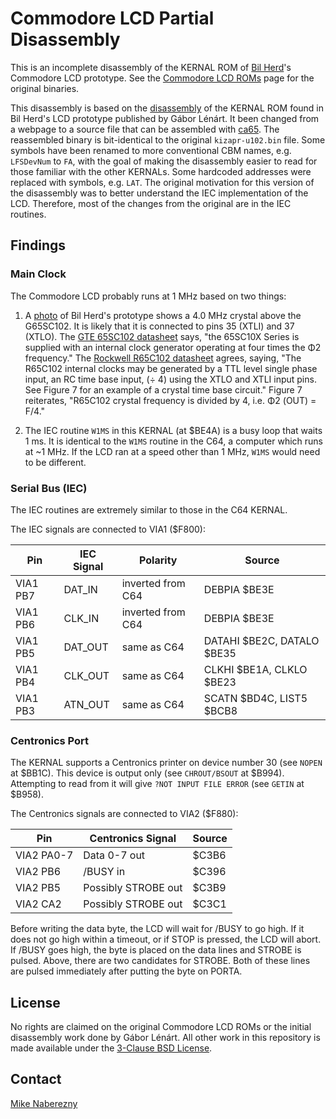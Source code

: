 # Commodore LCD Partial Disassembly

This is an incomplete disassembly of the KERNAL ROM of [Bil Herd](http://c128.com/)'s Commodore LCD prototype.  See the [Commodore LCD ROMs](http://mikenaberezny.com/2008/10/04/commodore-lcd-firmware/) page for the original binaries.

This disassembly is based on the [disassembly](https://web.archive.org/web/20170419205827/http://commodore-lcd.lgb.hu/sk/) of the KERNAL ROM found in Bil Herd's LCD prototype published by Gábor Lénárt.  It been changed from a webpage to a source file that can be assembled with [ca65](https://www.cc65.org/doc/ca65.html).  The reassembled binary is bit-identical to the original `kizapr-u102.bin` file.  Some symbols have been renamed to more conventional CBM names, e.g. `LFSDevNum` to `FA`, with the goal of making the disassembly easier to read for those familiar with the other KERNALs.  Some hardcoded addresses were replaced with symbols, e.g. `LAT`.  The original motivation for this version of the disassembly was to better understand the IEC implementation of the LCD.  Therefore, most of the changes from the original are in the IEC routines.

## Findings

### Main Clock

The Commodore LCD probably runs at 1 MHz based on two things:

1. A [photo](https://flickr.com/photos/mnaberez/31314601462) of Bil Herd's prototype shows a 4.0 MHz crystal above the G65SC102.  It is likely that it is connected to pins 35 (XTLI) and 37 (XTLO).  The [GTE 65SC102 datasheet](http://archive.6502.org/datasheets/cmd_g65scxxx_mpu_family.pdf) says, "the 65SC10X Series is supplied with an internal clock generator operating at four times the Φ2 frequency."  The [Rockwell R65C102 datasheet](http://archive.6502.org/datasheets/rockwell_r65c00_microprocessors.pdf) agrees, saying, "The R65C102 internal clocks may be generated by a TTL level single phase input, an RC time base input, (÷ 4) using the XTLO and XTLI input pins.  See Figure 7 for an example of a crystal time base circuit."  Figure 7 reiterates, "R65C102 crystal frequency is divided by 4, i.e. Φ2 (OUT) = F/4."

2. The IEC routine `W1MS` in this KERNAL (at $BE4A) is a busy loop that waits 1 ms.  It is identical to the `W1MS` routine in the C64, a computer which runs at ~1 MHz.  If the LCD ran at a speed other than 1 MHz, `W1MS` would need to be different.

### Serial Bus (IEC)

The IEC routines are extremely similar to those in the C64 KERNAL.  

The IEC signals are connected to VIA1 ($F800):

| Pin | IEC Signal | Polarity | Source |
|-----|-----|----------|--------|
|VIA1 PB7 |DAT_IN  |inverted from C64   | DEBPIA $BE3E |
|VIA1 PB6 |CLK_IN  |inverted from C64   | DEBPIA $BE3E |
|VIA1 PB5 |DAT_OUT |same as C64| DATAHI $BE2C, DATALO $BE35 |
|VIA1 PB4 |CLK_OUT |same as C64| CLKHI $BE1A, CLKLO $BE23 |
|VIA1 PB3 |ATN_OUT |same as C64| SCATN $BD4C, LIST5 $BCB8 |

### Centronics Port

The KERNAL supports a Centronics printer on device number 30 (see `NOPEN` at $BB1C).  This device is output only (see `CHROUT/BSOUT` at $B994).  Attempting to read from it will give `?NOT INPUT FILE ERROR` (see `GETIN` at $B958).

The Centronics signals are connected to VIA2 ($F880):

| Pin | Centronics Signal | Source |
|-----|-----|--------|
|VIA2 PA0-7|Data 0-7 out|$C3B6|
|VIA2 PB6|/BUSY in|$C396|
|VIA2 PB5|Possibly STROBE out|$C3B9|
|VIA2 CA2|Possibly STROBE out|$C3C1|

Before writing the data byte, the LCD will wait for /BUSY to go high.  If it does not go high within a timeout,
or if STOP is pressed, the LCD will abort.  If /BUSY goes high, the byte is placed on the data lines and 
STROBE is pulsed.  Above, there are two candidates for STROBE.  Both of these lines are pulsed immediately after putting the byte on PORTA.  

## License

No rights are claimed on the original Commodore LCD ROMs or the initial disassembly work done by Gábor Lénárt.  All other work in this repository is made available under the [3-Clause BSD License](./LICENSE.txt).

## Contact

[Mike Naberezny](https://github.com/mnaberez)
